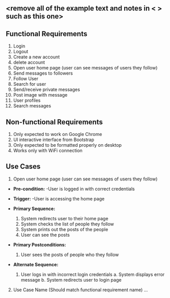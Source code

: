 ## <remove all of the example text and notes in < > such as this one>

## Functional Requirements

1. Login
2. Logout
3. Create a new account
4. delete account
5. Open user home page (user can see messages of users they follow)
6. Send messages to followers
7. Follow User
8. Search for user
9. Send/receive private messages
10. Post image with message
11. User profiles
12. Search messages

## Non-functional Requirements

1. Only expected to work on Google Chrome
2. UI interactive interface from Bootstrap
3. Only expected to be formatted properly on desktop
4. Works only with WiFi connection 

## Use Cases

1. Open user home page (user can see messages of users they follow)
- **Pre-condition:** 
  -User is logged in with correct credentials

- **Trigger:**
  -User is accessing the home page 

- **Primary Sequence:**
  
  1. System redirects user to their home page
  2. System checks the list of people they follow
  3. System prints out the posts of the people
  4. User can see the posts
  
- **Primary Postconditions:** <can be a list or short description> 
  1. User sees the posts of people who they follow
  
- **Alternate Sequence:** <you can have more than one alternate sequence to describe multiple issues that may arise>
  
  1. User logs in with incorrect login credentials
    a. System displays error message
    b. System redirects user to login page

2. Use Case Name (Should match functional requirement name)
   ...
